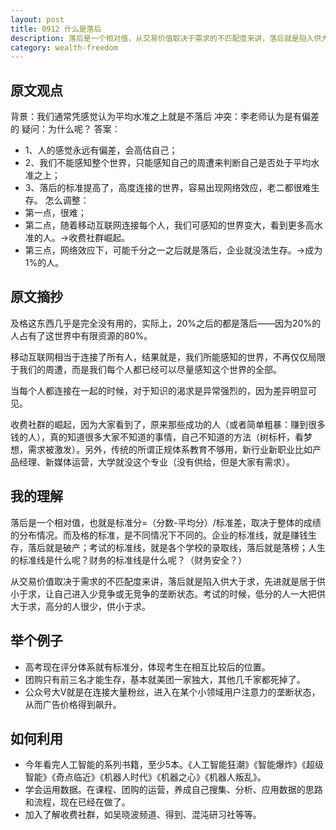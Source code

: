 ```yaml
---
layout: post
title: 0912 什么是落后
description: 落后是一个相对值，从交易价值取决于需求的不匹配度来讲，落后就是陷入供大于求。
category: wealth-freedom
---
```


## 原文观点
背景：我们通常凭感觉认为平均水准之上就是不落后
冲突：李老师认为是有偏差的
疑问：为什么呢？
答案：
- 1、人的感觉永远有偏差，会高估自己；
- 2、我们不能感知整个世界，只能感知自己的周遭来判断自己是否处于平均水准之上；
- 3、落后的标准提高了，高度连接的世界，容易出现网络效应，老二都很难生存。
怎么调整：
- 第一点，很难；
- 第二点，随着移动互联网连接每个人，我们可感知的世界变大，看到更多高水准的人。→收费社群崛起。
- 第三点，网络效应下，可能千分之一之后就是落后，企业就没法生存。→成为1%的人。

## 原文摘抄
及格这东西几乎是完全没有用的，实际上，20%之后的都是落后——因为20%的人占有了这世界中有限资源的80%。

移动互联网相当于连接了所有人，结果就是，我们所能感知的世界，不再仅仅局限于我们的周遭，而是我们每个人都已经可以尽量感知这个世界的全部。

当每个人都连接在一起的时候，对于知识的渴求是异常强烈的，因为差异明显可见。

收费社群的崛起，因为大家看到了，原来那些成功的人（或者简单粗暴：赚到很多钱的人），真的知道很多大家不知道的事情，自己不知道的方法（树标杆，看梦想，需求被激发）。另外，传统的所谓正规体系教育不够用，新行业新职业比如产品经理、新媒体运营，大学就没这个专业（没有供给，但是大家有需求）。

## 我的理解
落后是一个相对值，也就是标准分=（分数-平均分）/标准差，取决于整体的成绩的分布情况。而及格的标准，是不同情况下不同的。企业的标准线，就是赚钱生存，落后就是破产；考试的标准线，就是各个学校的录取线，落后就是落榜；人生的标准线是什么呢？财务的标准线是什么呢？（财务安全？）

从交易价值取决于需求的不匹配度来讲，落后就是陷入供大于求，先进就是居于供小于求，让自己进入少竞争或无竞争的垄断状态。考试的时候，低分的人一大把供大于求，高分的人很少，供小于求。

## 举个例子
- 高考现在评分体系就有标准分，体现考生在相互比较后的位置。
- 团购只有前三名才能生存，基本就美团一家独大，其他几千家都死掉了。
- 公众号大V就是在连接大量粉丝，进入在某个小领域用户注意力的垄断状态，从而广告价格得到飙升。

## 如何利用
- 今年看完人工智能的系列书籍，至少5本。《人工智能狂潮》《智能爆炸》《超级智能》《奇点临近》《机器人时代》《机器之心》《机器人叛乱》。
- 学会运用数据。在课程、团购的运营，养成自己搜集、分析、应用数据的思路和流程，现在已经在做了。
- 加入了解收费社群，如吴晓波频道、得到、混沌研习社等等。

